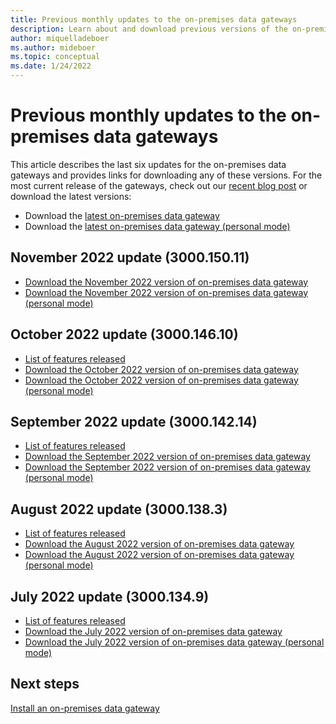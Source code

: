```yaml
---
title: Previous monthly updates to the on-premises data gateways
description: Learn about and download previous versions of the on-premises data gateways.
author: miquelladeboer
ms.author: mideboer
ms.topic: conceptual
ms.date: 1/24/2022
---
```


# Previous monthly updates to the on-premises data gateways

This article describes the last six updates for the on-premises data gateways and provides links for downloading any of these versions. For the most current release of the gateways, check out our [recent blog post](https://powerbi.microsoft.com/blog/on-premises-data-gateway-december-release/) or download the latest versions:

- Download the [latest on-premises data gateway](https://download.microsoft.com/download/D/A/1/DA1FDDB8-6DA8-4F50-B4D0-18019591E182/GatewayInstall.exe)
- Download the [latest on-premises data gateway (personal mode)](https://download.microsoft.com/download/6/0/2/602A459E-E1A3-4FB9-B07F-FC2B60881900/On-premises%20data%20gateway%20(personal%20mode).exe)

## November 2022 update (3000.150.11)

- [Download the November 2022 version of on-premises data gateway](https://download.microsoft.com/download/D/A/1/DA1FDDB8-6DA8-4F50-B4D0-18019591E182/GatewayInstall-22-11.exe)
- [Download the November 2022 version of on-premises data gateway (personal mode)](https://download.microsoft.com/download/6/0/2/602A459E-E1A3-4FB9-B07F-FC2B60881900/On-premises%20data%20gateway%20(personal%20mode)-22-11.exe)

## October 2022 update (3000.146.10)

- [List of features released](https://powerbi.microsoft.com/blog/on-premises-data-gateway-october-release/)
- [Download the October 2022 version of on-premises data gateway](https://download.microsoft.com/download/D/A/1/DA1FDDB8-6DA8-4F50-B4D0-18019591E182/GatewayInstall-22-10.exe)
- [Download the October 2022 version of on-premises data gateway (personal mode)](https://download.microsoft.com/download/6/0/2/602A459E-E1A3-4FB9-B07F-FC2B60881900/On-premises%20data%20gateway%20(personal%20mode)-22-10.exe)

## September 2022 update (3000.142.14)

- [List of features released](https://powerbi.microsoft.com/blog/on-premises-data-gateway-september-release/)
- [Download the September 2022 version of on-premises data gateway](https://download.microsoft.com/download/D/A/1/DA1FDDB8-6DA8-4F50-B4D0-18019591E182/GatewayInstall-22-09.exe)
- [Download the September 2022 version of on-premises data gateway (personal mode)](https://download.microsoft.com/download/6/0/2/602A459E-E1A3-4FB9-B07F-FC2B60881900/On-premises%20data%20gateway%20(personal%20mode)-22-09.exe)

## August 2022 update (3000.138.3)

- [List of features released](https://powerbi.microsoft.com/blog/on-premises-data-gateway-august-2022-update-is-now-available/)
- [Download the August 2022 version of on-premises data gateway](https://download.microsoft.com/download/D/A/1/DA1FDDB8-6DA8-4F50-B4D0-18019591E182/GatewayInstall-22-08.exe)
- [Download the August 2022 version of on-premises data gateway (personal mode)](https://download.microsoft.com/download/6/0/2/602A459E-E1A3-4FB9-B07F-FC2B60881900/On-premises%20data%20gateway%20(personal%20mode)-22-08.exe)

## July 2022 update (3000.134.9)

- [List of features released](https://powerbi.microsoft.com/blog/on-premises-data-gateway-july-2022-update-is-now-available/)
- [Download the July 2022 version of on-premises data gateway](https://download.microsoft.com/download/D/A/1/DA1FDDB8-6DA8-4F50-B4D0-18019591E182/GatewayInstall-22-07.exe)
- [Download the July 2022 version of on-premises data gateway (personal mode)](https://download.microsoft.com/download/6/0/2/602A459E-E1A3-4FB9-B07F-FC2B60881900/On-premises%20data%20gateway%20(personal%20mode)-22-07.exe)

## Next steps

[Install an on-premises data gateway](service-gateway-install.md)
